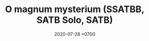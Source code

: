 ---
layout: work-details
title: O magnum mysterium (SSATBB, SATB Solo, SATB)
date: 2020-07-28 +0700
date_release: 2020-12-24 +0700
score_type: composition
description: |+
    This is my choral composition on Latin Text O magnum mysterium. It contains three movements:
    1. O magnum - consists of the first stanza of the text, with Renaissance-like hymn style (SSATBB) (00:00).
    2. Beata Virgo - consists of the second stanza of the text, sung by the soloist (SATB Solo) (02:12).
    3. Fuga - Alleluia - consists of the final 'Alleluia' exclamation of the text. This part is a fugal composition with a Baroque-like style (SATB) (04:06).

    This composition reflects the mystery of the Incarnation of the Lord (first movement), the joy of Mother Mary after giving birth to the Lord while remembering the words of St. Elizabeth (second movement), and the exclamation of the faithful singing Alleluia continuously (third movement).

    This composition is accessible and suitable for student, school, or university choir, especially for Christmas Concert or Christmas Recital. But this composition is not ideal to be used in Mass since it has not received Nihil Obstat from any diocese.
score_download_links:
    - 
    - https://www.sheetmusicplus.com/title/21833321
    - https://www.sheetmusicdirect.com/en-US/se/ID_No/1095338/Product.aspx
score_embed_tags_above: |+
    <h3 style="font-family: 'Goudy';color: #0D0D0D;">Runner-up of SMP Press Composition Competition 2020 - Contemporary Choral Music Category</h3>
    <iframe width="560" height="315" src="https://www.youtube.com/embed/ZaPOEZ4jic4" frameborder="0" allow="accelerometer; autoplay; clipboard-write; encrypted-media; gyroscope; picture-in-picture" allowfullscreen></iframe>
score_embed_tags_below: |+
    <iframe src="https://audiomack.com/embed/album/cgdl/o-magnum-mysterium?background=1" scrolling="no" width="100%" height="400" scrollbars="no" frameborder="0"></iframe>
---
